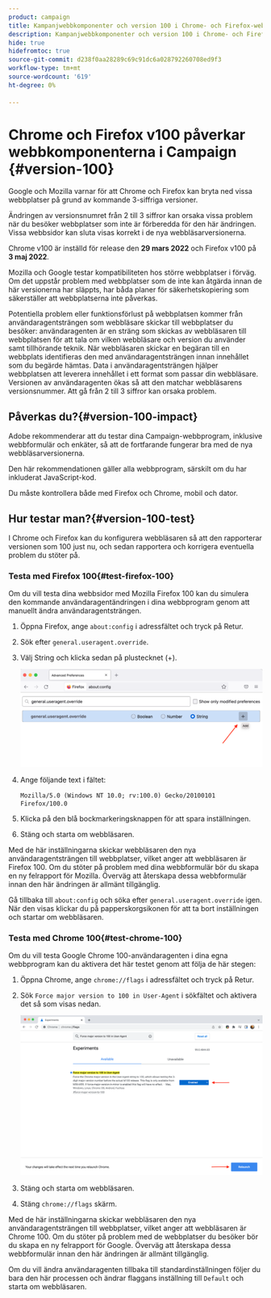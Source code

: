 ```yaml
---
product: campaign
title: Kampanjwebbkomponenter och version 100 i Chrome- och Firefox-webbläsare
description: Kampanjwebbkomponenter och version 100 i Chrome- och Firefox-webbläsare
hide: true
hidefromtoc: true
source-git-commit: d238f0aa28289c69c91dc6a028792260708ed9f3
workflow-type: tm+mt
source-wordcount: '619'
ht-degree: 0%

---
```


# Chrome och Firefox v100 påverkar webbkomponenterna i Campaign {#version-100}

Google och Mozilla varnar för att Chrome och Firefox kan bryta ned vissa webbplatser på grund av kommande 3-siffriga versioner.

Ändringen av versionsnumret från 2 till 3 siffror kan orsaka vissa problem när du besöker webbplatser som inte är förberedda för den här ändringen. Vissa webbsidor kan sluta visas korrekt i de nya webbläsarversionerna.

Chrome v100 är inställd för release den **29 mars 2022** och Firefox v100 på **3 maj 2022**.

Mozilla och Google testar kompatibiliteten hos större webbplatser i förväg. Om det uppstår problem med webbplatser som de inte kan åtgärda innan de här versionerna har släppts, har båda planer för säkerhetskopiering som säkerställer att webbplatserna inte påverkas.

Potentiella problem eller funktionsförlust på webbplatsen kommer från användaragentsträngen som webbläsare skickar till webbplatser du besöker: användaragenten är en sträng som skickas av webbläsaren till webbplatsen för att tala om vilken webbläsare och version du använder samt tillhörande teknik. När webbläsaren skickar en begäran till en webbplats identifieras den med användaragentsträngen innan innehållet som du begärde hämtas. Data i användaragentsträngen hjälper webbplatsen att leverera innehållet i ett format som passar din webbläsare. Versionen av användaragenten ökas så att den matchar webbläsarens versionsnummer. Att gå från 2 till 3 siffror kan orsaka problem.

## Påverkas du?{#version-100-impact}

Adobe rekommenderar att du testar dina Campaign-webbprogram, inklusive webbformulär och enkäter, så att de fortfarande fungerar bra med de nya webbläsarversionerna.

Den här rekommendationen gäller alla webbprogram, särskilt om du har inkluderat JavaScript-kod.

Du måste kontrollera både med Firefox och Chrome, mobil och dator.

## Hur testar man?{#version-100-test}

I Chrome och Firefox kan du konfigurera webbläsaren så att den rapporterar versionen som 100 just nu, och sedan rapportera och korrigera eventuella problem du stöter på.

### Testa med Firefox 100{#test-firefox-100}

Om du vill testa dina webbsidor med Mozilla Firefox 100 kan du simulera den kommande användaragentändringen i dina webbprogram genom att manuellt ändra användaragentsträngen.

1. Öppna Firefox, ange `about:config` i adressfältet och tryck på Retur.
1. Sök efter `general.useragent.override`.
1. Välj String och klicka sedan på plustecknet (+).

   ![](assets/force-user-agent-firefox.png)

1. Ange följande text i fältet:

   ```
   Mozilla/5.0 (Windows NT 10.0; rv:100.0) Gecko/20100101 Firefox/100.0
   ```

1. Klicka på den blå bockmarkeringsknappen för att spara inställningen.
1. Stäng och starta om webbläsaren.

Med de här inställningarna skickar webbläsaren den nya användaragentsträngen till webbplatser, vilket anger att webbläsaren är Firefox 100. Om du stöter på problem med dina webbformulär bör du skapa en ny felrapport för Mozilla. Överväg att återskapa dessa webbformulär innan den här ändringen är allmänt tillgänglig.

Gå tillbaka till `about:config` och söka efter `general.useragent.override` igen.  När den visas klickar du på papperskorgsikonen för att ta bort inställningen och startar om webbläsaren.

### Testa med Chrome 100{#test-chrome-100}

Om du vill testa Google Chrome 100-användaragenten i dina egna webbprogram kan du aktivera det här testet genom att följa de här stegen:

1. Öppna Chrome, ange `chrome://flags` i adressfältet och tryck på Retur.
1. Sök `Force major version to 100 in User-Agent` i sökfältet och aktivera det så som visas nedan.

   ![](assets/force-user-agent-chrome.png)

1. Stäng och starta om webbläsaren.
1. Stäng `chrome://flags` skärm.

Med de här inställningarna skickar webbläsaren den nya användaragentsträngen till webbplatser, vilket anger att webbläsaren är Chrome 100. Om du stöter på problem med de webbplatser du besöker bör du skapa en ny felrapport för Google. Överväg att återskapa dessa webbformulär innan den här ändringen är allmänt tillgänglig.

Om du vill ändra användaragenten tillbaka till standardinställningen följer du bara den här processen och ändrar flaggans inställning till `Default` och starta om webbläsaren.
